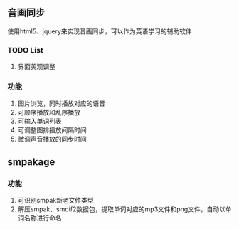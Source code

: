 ## 音画同步
使用html5、jquery来实现音画同步，可以作为英语学习的辅助软件
### TODO List
1. 界面美观调整

### 功能
1. 图片浏览，同时播放对应的语音
2. 可顺序播放和乱序播放
1. 可输入单词列表
1. 可调整图排播放间隔时间
1. 微调声音播放的同步时间

## smpakage
### 功能
1. 可识别smpak新老文件类型
1. 解压smpak、smdif2数据包，提取单词对应的mp3文件和png文件，自动以单词名称进行命名

